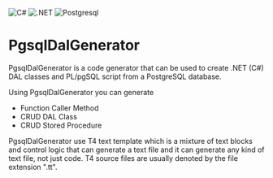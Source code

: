 ![C#](https://img.shields.io/badge/c%23-%23239120.svg?logo=c-sharp&logoColor=white&style=for-the-badge)
![.NET](https://img.shields.io/badge/.NET-5C2D91?logo=.net&logoColor=white&style=for-the-badge)
![Postgresql](https://img.shields.io/badge/PostgreSQL-316192?style=for-the-badge&logo=postgresql&logoColor=white)

PgsqlDalGenerator
=================

PgsqlDalGenerator is a code generator that can be used to create 
.NET (C#) DAL classes and PL/pgSQL script from a PostgreSQL database.

Using PgsqlDalGenerator you can generate

+ Function Caller Method
+ CRUD DAL Class 
+ CRUD Stored Procedure

PgsqlDalGenerator use T4 text template which is a mixture of text blocks 
and control logic that can generate a text file and it can generate any kind 
of text file, not just code. T4 source files are usually denoted by the file 
extension ".tt".



